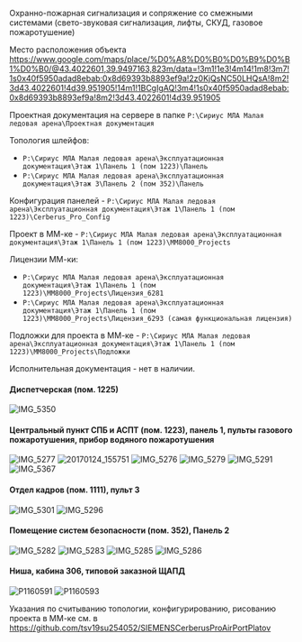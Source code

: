 Охранно-пожарная сигнализация и сопряжение со смежными системами (свето-звуковая сигнализация, лифты, СКУД, газовое пожаротушение)

Место расположения объекта 
https://www.google.com/maps/place/%D0%A8%D0%B0%D0%B9%D0%B1%D0%B0/@43.4022601,39.9497163,823m/data=!3m1!1e3!4m14!1m8!3m7!1s0x40f5950adad8ebab:0x8d69393b8893ef9a!2z0KjQsNC50LHQsA!8m2!3d43.4022601!4d39.951905!14m1!1BCgIgAQ!3m4!1s0x40f5950adad8ebab:0x8d69393b8893ef9a!8m2!3d43.4022601!4d39.951905

Проектная документация на сервере в папке `P:\Сириус МЛА Малая ледовая арена\Проектная документация`

Топология шлейфов:
 - `P:\Сириус МЛА Малая ледовая арена\Эксплуатационная документация\Этаж 1\Панель 1 (пом 1223)\Панель`
 - `P:\Сириус МЛА Малая ледовая арена\Эксплуатационная документация\Этаж 3\Панель 2 (пом 352)\Панель`

Конфигурация панелей - `P:\Сириус МЛА Малая ледовая арена\Эксплуатационная документация\Этаж 1\Панель 1 (пом 1223)\Cerberus_Pro_Config`

Проект в ММ-ке - `P:\Сириус МЛА Малая ледовая арена\Эксплуатационная документация\Этаж 1\Панель 1 (пом 1223)\MM8000_Projects`

Лицензии ММ-ки:
 - `P:\Сириус МЛА Малая ледовая арена\Эксплуатационная документация\Этаж 1\Панель 1 (пом 1223)\MM8000_Projects\Лицензия_6281`
 - `P:\Сириус МЛА Малая ледовая арена\Эксплуатационная документация\Этаж 1\Панель 1 (пом 1223)\MM8000_Projects\Лицензия_6293 (самая функциональная лицензия)`

Подложки для проекта в ММ-ке - `P:\Сириус МЛА Малая ледовая арена\Эксплуатационная документация\Этаж 1\Панель 1 (пом 1223)\MM8000_Projects\Подложки`

Исполнительная документация - нет в наличии.

#### Диспетчерская (пом. 1225)

![IMG_5350](https://user-images.githubusercontent.com/104857185/172073100-36d39cd5-42fe-4c0a-ba25-55c4ddbff382.JPG)

#### Центральный пункт СПБ и АСПТ (пом. 1223), панель 1, пульты газового пожаротушения, прибор водяного пожаротушения

![IMG_5277](https://user-images.githubusercontent.com/104857185/172073154-6bf68eaa-f568-4927-befe-59c61647bd96.JPG)
![20170124_155751](https://user-images.githubusercontent.com/104857185/172074287-74294180-3cd1-4a99-8731-af7372800786.jpg)
![IMG_5276](https://user-images.githubusercontent.com/104857185/172074209-d1bdeb8d-62e8-461e-a6a4-e3783c834b79.JPG)
![IMG_5279](https://user-images.githubusercontent.com/104857185/172073189-86c65f9d-6101-4337-9f60-86f600947c38.JPG)
![IMG_5291](https://user-images.githubusercontent.com/104857185/172073205-a65e5f43-4d72-405f-bded-77c7a7213969.JPG)
![IMG_5367](https://user-images.githubusercontent.com/104857185/172073215-0560779e-6d56-4cbb-8d8b-f82bfdb892d0.JPG)

#### Отдел кадров (пом. 1111), пульт 3

![IMG_5301](https://user-images.githubusercontent.com/104857185/172073305-1b3564ee-a953-413a-9df6-9566b5421175.JPG)
![IMG_5296](https://user-images.githubusercontent.com/104857185/172073313-423572f5-49e2-4a76-9a40-6abdfbc3b170.JPG)

#### Помещение систем безопасности (пом. 352), Панель 2

![IMG_5282](https://user-images.githubusercontent.com/104857185/172073356-43670d5d-780b-41cd-aea0-c06f5d8289bd.JPG)
![IMG_5283](https://user-images.githubusercontent.com/104857185/172073384-181f1c9d-ddce-4c65-a842-4215c845ab13.JPG)
![IMG_5285](https://user-images.githubusercontent.com/104857185/172073405-87136e89-b4bf-4146-b3ab-7d8173509df1.JPG)
![IMG_5286](https://user-images.githubusercontent.com/104857185/172073418-ce0e48be-8334-4ba8-819e-dc1343434f21.JPG)

#### Ниша, кабина 306, типовой заказной ЩАПД
![P1160591](https://user-images.githubusercontent.com/104857185/172073835-58e3b28f-4746-414f-b50b-be1ae8ecf008.JPG)
![P1160593](https://user-images.githubusercontent.com/104857185/172073854-d7f40b53-cd4b-472a-a091-52e1f557b6db.JPG)


Указания по считыванию топологии, конфигурированию, рисованию проекта в ММ-ке см. в https://github.com/tsv19su254052/SIEMENSCerberusProAirPortPlatov
